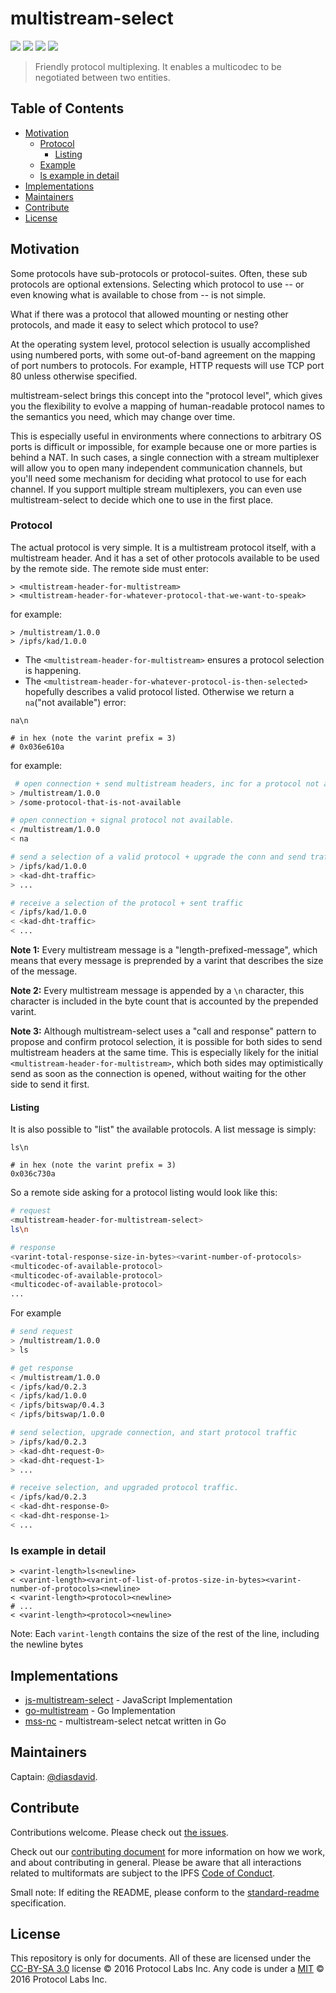 # multistream-select

[![](https://img.shields.io/badge/made%20by-Protocol%20Labs-blue.svg?style=flat-square)](https://protocol.ai)
[![](https://img.shields.io/badge/project-multiformats-blue.svg?style=flat-square)](https://github.com/multiformats/multiformats)
[![](https://img.shields.io/badge/freenode-%23ipfs-blue.svg?style=flat-square)](https://webchat.freenode.net/?channels=%23ipfs)
[![](https://img.shields.io/badge/readme%20style-standard-brightgreen.svg?style=flat-square)](https://github.com/RichardLitt/standard-readme)

> Friendly protocol multiplexing. It enables a multicodec to be negotiated between two entities.

## Table of Contents

- [Motivation](#motivation)
  - [Protocol](#protocol)
    - [Listing](#listing)
  - [Example](#example)
  - [ls example in detail](#ls-example-in-detail)
- [Implementations](#implementations)
- [Maintainers](#maintainers)
- [Contribute](#contribute)
- [License](#license)

## Motivation

Some protocols have sub-protocols or protocol-suites. Often, these sub protocols are optional extensions. Selecting which protocol to use -- or even knowing what is available to chose from -- is not simple.

What if there was a protocol that allowed mounting or nesting other protocols, and made it easy to select which protocol to use?

At the operating system level, protocol selection is usually accomplished using numbered ports, with some out-of-band agreement on the mapping of port numbers to protocols. For example, HTTP requests will use TCP port 80 unless otherwise specified.

multistream-select brings this concept into the "protocol level", which gives you the flexibility to evolve a mapping of human-readable protocol names to the semantics you need, which may change over time. 

This is especially useful in environments where connections to arbitrary OS ports is difficult or impossible, for example because one or more parties is behind a NAT. In such cases, a single connection with a stream multiplexer will allow you to open many independent communication channels, but you'll need some mechanism for deciding what protocol to use for each channel. If you support multiple stream multiplexers, you can even use multistream-select to decide which one to use in the first place.

### Protocol

The actual protocol is very simple. It is a multistream protocol itself, with a multistream header. And it has a set of other protocols available to be used by the remote side. The remote side must enter:

```
> <multistream-header-for-multistream>
> <multistream-header-for-whatever-protocol-that-we-want-to-speak>
```

for example:

```
> /multistream/1.0.0
> /ipfs/kad/1.0.0
```

- The `<multistream-header-for-multistream>` ensures a protocol selection is happening.
- The `<multistream-header-for-whatever-protocol-is-then-selected>` hopefully describes a valid protocol listed. Otherwise we return a `na`("not available") error:

```
na\n

# in hex (note the varint prefix = 3)
# 0x036e610a
```

for example:

```sh
 # open connection + send multistream headers, inc for a protocol not available
> /multistream/1.0.0
> /some-protocol-that-is-not-available

# open connection + signal protocol not available.
< /multistream/1.0.0
< na

# send a selection of a valid protocol + upgrade the conn and send traffic
> /ipfs/kad/1.0.0
> <kad-dht-traffic>
> ...

# receive a selection of the protocol + sent traffic
< /ipfs/kad/1.0.0
< <kad-dht-traffic>
< ...
```

**Note 1:** Every multistream message is a "length-prefixed-message", which means that every message is preprended by a varint that describes the size of the message.

**Note 2:** Every multistream message is appended by a `\n` character, this character is included in the byte count that is accounted by the prepended varint.

**Note 3:** Although multistream-select uses a "call and response" pattern to propose and confirm protocol selection, it is possible for both sides to send multistream headers at the same time. This is especially likely for the initial `<multistream-header-for-multistream>`, which both sides may optimistically send as soon as the connection is opened, without waiting for the other side to send it first.

#### Listing

It is also possible to "list" the available protocols. A list message is simply:

```
ls\n

# in hex (note the varint prefix = 3)
0x036c730a
```

So a remote side asking for a protocol listing would look like this:

```sh
# request
<multistream-header-for-multistream-select>
ls\n

# response
<varint-total-response-size-in-bytes><varint-number-of-protocols>
<multicodec-of-available-protocol>
<multicodec-of-available-protocol>
<multicodec-of-available-protocol>
...
```

For example

```sh
# send request
> /multistream/1.0.0
> ls

# get response
< /multistream/1.0.0
< /ipfs/kad/0.2.3
< /ipfs/kad/1.0.0
< /ipfs/bitswap/0.4.3
< /ipfs/bitswap/1.0.0

# send selection, upgrade connection, and start protocol traffic
> /ipfs/kad/0.2.3
> <kad-dht-request-0>
> <kad-dht-request-1>
> ...

# receive selection, and upgraded protocol traffic.
< /ipfs/kad/0.2.3
< <kad-dht-response-0>
< <kad-dht-response-1>
< ...
```

### ls example in detail

```
> <varint-length>ls<newline>
< <varint-length><varint-of-list-of-protos-size-in-bytes><varint-number-of-protocols><newline>
< <varint-length><protocol><newline>
# ...
< <varint-length><protocol><newline>
```

Note: Each `varint-length` contains the size of the rest of the line, including the newline bytes

## Implementations

- [js-multistream-select](https://github.com/multiformats/js-multistream-select) - JavaScript Implementation
- [go-multistream](https://github.com/multiformats/go-multistream) - Go Implementation
- [mss-nc](https://github.com/whyrusleeping/mss-nc) - multistream-select netcat written in Go

## Maintainers

Captain: [@diasdavid](https://github.com/diasdavid).

## Contribute

Contributions welcome. Please check out [the issues](https://github.com/multiformats/multistream-select/issues).

Check out our [contributing document](https://github.com/multiformats/multiformats/blob/master/contributing.md) for more information on how we work, and about contributing in general. Please be aware that all interactions related to multiformats are subject to the IPFS [Code of Conduct](https://github.com/ipfs/community/blob/master/code-of-conduct.md).

Small note: If editing the README, please conform to the [standard-readme](https://github.com/RichardLitt/standard-readme) specification.

## License

This repository is only for documents. All of these are licensed under the [CC-BY-SA 3.0](https://ipfs.io/ipfs/QmVreNvKsQmQZ83T86cWSjPu2vR3yZHGPm5jnxFuunEB9u) license © 2016 Protocol Labs Inc. Any code is under a [MIT](LICENSE) © 2016 Protocol Labs Inc.
